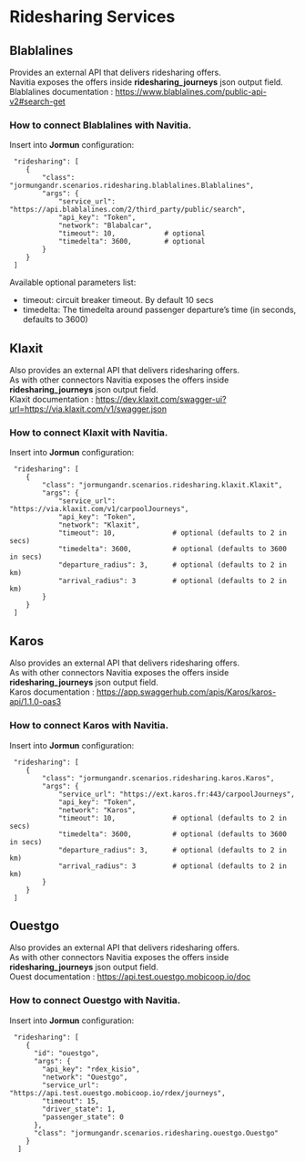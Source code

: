 # Ridesharing Services

## Blablalines

Provides an external API that delivers ridesharing offers.<br>
Navitia exposes the offers inside **ridesharing_journeys** json output field.<br>
Blablalines documentation : https://www.blablalines.com/public-api-v2#search-get

### How to connect Blablalines with Navitia.

Insert into **Jormun** configuration:

```
 "ridesharing": [
    {
        "class": "jormungandr.scenarios.ridesharing.blablalines.Blablalines",
        "args": {
            "service_url": "https://api.blablalines.com/2/third_party/public/search",
            "api_key": "Token",
            "network": "Blabalcar",
            "timeout": 10,            # optional
            "timedelta": 3600,        # optional
        }
    }
 ]
```

Available optional parameters list:
* timeout: circuit breaker timeout. By default 10 secs
* timedelta: The timedelta around passenger departure’s time (in seconds, defaults to 3600)


## Klaxit

Also provides an external API that delivers ridesharing offers.<br>
As with other connectors Navitia exposes the offers inside **ridesharing_journeys** json output field.<br>
Klaxit documentation : https://dev.klaxit.com/swagger-ui?url=https://via.klaxit.com/v1/swagger.json

### How to connect Klaxit with Navitia.

Insert into **Jormun** configuration:

```
 "ridesharing": [
    {
        "class": "jormungandr.scenarios.ridesharing.klaxit.Klaxit",
        "args": {
            "service_url": "https://via.klaxit.com/v1/carpoolJourneys",
            "api_key": "Token",
            "network": "Klaxit",
            "timeout": 10,              # optional (defaults to 2 in secs)
            "timedelta": 3600,          # optional (defaults to 3600 in secs)
            "departure_radius": 3,      # optional (defaults to 2 in km)
		    "arrival_radius": 3         # optional (defaults to 2 in km)
        }
    }
 ]
```

## Karos

Also provides an external API that delivers ridesharing offers.<br>
As with other connectors Navitia exposes the offers inside **ridesharing_journeys** json output field.<br>
Karos documentation : https://app.swaggerhub.com/apis/Karos/karos-api/1.1.0-oas3

### How to connect Karos with Navitia.

Insert into **Jormun** configuration:

```
 "ridesharing": [
    {
        "class": "jormungandr.scenarios.ridesharing.karos.Karos",
        "args": {
            "service_url": "https://ext.karos.fr:443/carpoolJourneys",
            "api_key": "Token",
            "network": "Karos",
            "timeout": 10,              # optional (defaults to 2 in secs)
            "timedelta": 3600,          # optional (defaults to 3600 in secs)
            "departure_radius": 3,      # optional (defaults to 2 in km)
		    "arrival_radius": 3         # optional (defaults to 2 in km)
        }
    }
 ]
```

## Ouestgo

Also provides an external API that delivers ridesharing offers.<br>
As with other connectors Navitia exposes the offers inside **ridesharing_journeys** json output field.<br>
Ouest documentation : https://api.test.ouestgo.mobicoop.io/doc

### How to connect Ouestgo with Navitia.

Insert into **Jormun** configuration:

```
 "ridesharing": [
    {
      "id": "ouestgo",
      "args": {
        "api_key": "rdex_kisio",
        "network": "Ouestgo",
        "service_url": "https://api.test.ouestgo.mobicoop.io/rdex/journeys",
        "timeout": 15,
        "driver_state": 1,
        "passenger_state": 0
      },
      "class": "jormungandr.scenarios.ridesharing.ouestgo.Ouestgo"
    }
  ]
```
